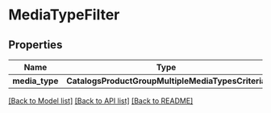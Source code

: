 # MediaTypeFilter


## Properties
Name | Type | Description | Notes
------------ | ------------- | ------------- | -------------
**media_type** | **CatalogsProductGroupMultipleMediaTypesCriteria** |  | 

[[Back to Model list]](../README.md#documentation-for-models) [[Back to API list]](../README.md#documentation-for-api-endpoints) [[Back to README]](../README.md)



